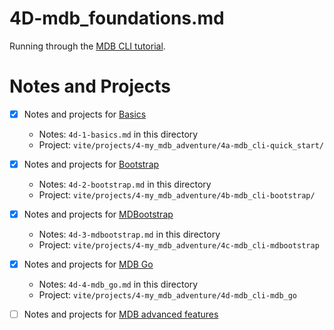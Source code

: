 
# 4D-mdb_foundations.md

Running through the
[MDB CLI tutorial](https://mdbootstrap.com/learn/mdb-foundations/basics/introduction/).

# Notes and Projects

- [x] Notes and projects for [Basics](https://mdbootstrap.com/learn/mdb-foundations/basics/introduction/)
  - Notes: `4d-1-basics.md` in this directory
  - Project: `vite/projects/4-my_mdb_adventure/4a-mdb_cli-quick_start/`

- [x] Notes and projects for [Bootstrap](https://mdbootstrap.com/learn/mdb-foundations/bootstrap/about/)
  - Notes: `4d-2-bootstrap.md` in this directory
  - Project: `vite/projects/4-my_mdb_adventure/4b-mdb_cli-bootstrap/`

- [x] Notes and projects for [MDBootstrap](https://mdbootstrap.com/learn/mdb-foundations/mdb-ui-kit/about/)
  - Notes: `4d-3-mdbootstrap.md` in this directory
  - Project: `vite/projects/4-my_mdb_adventure/4c-mdb_cli-mdbootstrap`

- [x] Notes and projects for [MDB Go](https://mdbootstrap.com/learn/mdb-foundations/mdb-go/about/)
  - Notes: `4d-4-mdb_go.md` in this directory
  - Project: `vite/projects/4-my_mdb_adventure/4d-mdb_cli-mdb_go`

- [ ] Notes and projects for [MDB advanced features](https://mdbootstrap.com/learn/mdb-foundations/mdb-advanced-features/about/)
